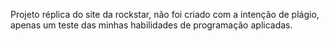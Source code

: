 Projeto réplica do site da rockstar, não foi criado com a intenção de plágio, apenas um teste das minhas habilidades de programação aplicadas.
